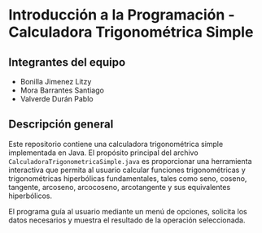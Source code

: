 # Introducción a la Programación - Calculadora Trigonométrica Simple

## Integrantes del equipo

- Bonilla Jimenez Litzy  
- Mora Barrantes Santiago  
- Valverde Durán Pablo  

## Descripción general

Este repositorio contiene una calculadora trigonométrica simple implementada en Java. El propósito principal del archivo `CalculadoraTrigonometricaSimple.java` es proporcionar una herramienta interactiva que permita al usuario calcular funciones trigonométricas y trigonométricas hiperbólicas fundamentales, tales como seno, coseno, tangente, arcoseno, arcocoseno, arcotangente y sus equivalentes hiperbólicos.

El programa guía al usuario mediante un menú de opciones, solicita los datos necesarios y muestra el resultado de la operación seleccionada. 